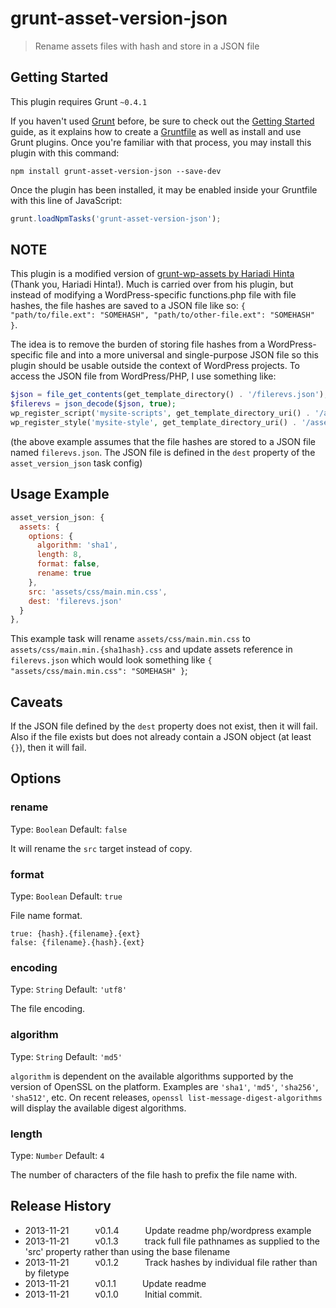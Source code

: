 # grunt-asset-version-json

> Rename assets files with hash and store in a JSON file

## Getting Started
This plugin requires Grunt `~0.4.1`

If you haven't used [Grunt](http://gruntjs.com/) before, be sure to check out the [Getting Started](http://gruntjs.com/getting-started) guide, as it explains how to create a [Gruntfile](http://gruntjs.com/sample-gruntfile) as well as install and use Grunt plugins. Once you're familiar with that process, you may install this plugin with this command:

```shell
npm install grunt-asset-version-json --save-dev
```

Once the plugin has been installed, it may be enabled inside your Gruntfile with this line of JavaScript:

```js
grunt.loadNpmTasks('grunt-asset-version-json');
```

## NOTE
This plugin is a modified version of [grunt-wp-assets by Hariadi Hinta](https://github.com/hariadi/grunt-wp-assets) (Thank you, Hariadi Hinta!). Much is carried over from his plugin, but instead of modifying a WordPress-specific functions.php file with file hashes, the file hashes are saved to a JSON file like so: `{ "path/to/file.ext": "SOMEHASH", "path/to/other-file.ext": "SOMEHASH" }`.

The idea is to remove the burden of storing file hashes from a WordPress-specific file and into a more universal and single-purpose JSON file so this plugin should be usable outside the context of WordPress projects. To access the JSON file from WordPress/PHP, I use something like:

```php
$json = file_get_contents(get_template_directory() . '/filerevs.json');
$filerevs = json_decode($json, true);
wp_register_script('mysite-scripts', get_template_directory_uri() . '/assets/js/scripts.min.' . $filerevs['assets/js/scripts.min.js'] . '.js', false, null, true);
wp_register_style('mysite-style', get_template_directory_uri() . '/assets/css/style.min.' . $filerevs['assets/css/style.min.css'] . '.css', false, null);
```

(the above example assumes that the file hashes are stored to a JSON file named `filerevs.json`. The JSON file is defined in the `dest` property of the `asset_version_json` task config)

## Usage Example


```javascript
asset_version_json: {
  assets: {
    options: {
      algorithm: 'sha1',
      length: 8,
      format: false,
      rename: true
    },
    src: 'assets/css/main.min.css',
    dest: 'filerevs.json'
  }
},
```

This example task will rename `assets/css/main.min.css` to `assets/css/main.min.{sha1hash}.css` and update assets reference in `filerevs.json` which would look something like `{ "assets/css/main.min.css": "SOMEHASH" }`;

## Caveats

If the JSON file defined by the `dest` property does not exist, then it will fail. Also if the file exists but does not already contain a JSON object (at least `{}`), then it will fail.


## Options

### rename

Type: `Boolean`
Default: `false`

It will rename the `src` target instead of copy.

### format

Type: `Boolean`
Default: `true`

File name format.
```
true: {hash}.{filename}.{ext}
false: {filename}.{hash}.{ext}
```

### encoding

Type: `String`
Default: `'utf8'`

The file encoding.

### algorithm

Type: `String`
Default: `'md5'`

`algorithm` is dependent on the available algorithms supported by the version of OpenSSL on the platform. Examples are `'sha1'`, `'md5'`, `'sha256'`, `'sha512'`, etc. On recent releases, `openssl list-message-digest-algorithms` will display the available digest algorithms.

### length

Type: `Number`
Default: `4`

The number of characters of the file hash to prefix the file name with.


## Release History

 * 2013-11-21   v0.1.4   Update readme php/wordpress example
 * 2013-11-21   v0.1.3   track full file pathnames as supplied to the 'src' property rather than using the base filename
 * 2013-11-21   v0.1.2   Track hashes by individual file rather than by filetype
 * 2013-11-21   v0.1.1   Update readme
 * 2013-11-21   v0.1.0   Initial commit.
